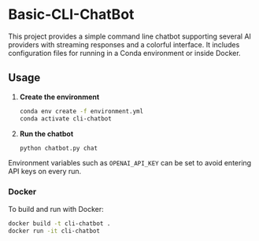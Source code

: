 # Basic-CLI-ChatBot

This project provides a simple command line chatbot supporting several AI
providers with streaming responses and a colorful interface. It includes
configuration files for running in a Conda environment or inside Docker.

## Usage

1. **Create the environment**

   ```bash
   conda env create -f environment.yml
   conda activate cli-chatbot
   ```

2. **Run the chatbot**

   ```bash
   python chatbot.py chat
   ```

Environment variables such as `OPENAI_API_KEY` can be set to avoid entering
API keys on every run.

### Docker

To build and run with Docker:

```bash
docker build -t cli-chatbot .
docker run -it cli-chatbot
```
